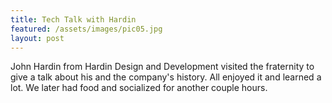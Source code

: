 ```yaml
---
title: Tech Talk with Hardin
featured: /assets/images/pic05.jpg
layout: post
---
```


John Hardin from Hardin Design and Development visited the fraternity to give a talk about his and the company's history. All enjoyed it and learned a lot. We later had food and socialized for another couple hours.
